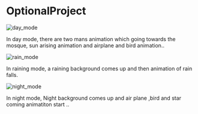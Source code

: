 # OptionalProject

![day_mode](https://user-images.githubusercontent.com/45432279/54081263-0ac7d080-432c-11e9-9c2a-bddb27e86753.png)

In day mode, there are two mans animation which going towards the mosque, sun arising animation and airplane and bird animation..



![rain_mode](https://user-images.githubusercontent.com/45432279/54081379-2f24ac80-432e-11e9-97f6-82c5d2ef9f29.png)

In raining mode, a raining background comes up and then animation of rain falls.



![night_mode](https://user-images.githubusercontent.com/45432279/54081389-65fac280-432e-11e9-8c5e-024d37225aad.png)


In night mode, Night background comes up and air plane ,bird and star coming animatiton start ..
